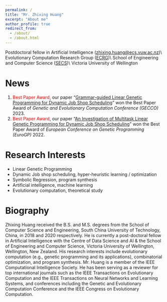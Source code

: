 ```yaml
---
permalink: /
title: "Mr. Zhixing Huang"
excerpt: "About me"
author_profile: true
redirect_from: 
  - /about/
  - /about.html
---
```


Postdoctoral fellow in Artificial Intelligence (<span style="color: #0000a0">zhixing.huang@ecs.vuw.ac.nz</span>)\\
Evolutionary Computation Research Group ([ECRG](https://ecs.wgtn.ac.nz/Groups/ECRG/WebHome))\\
School of Engineering and Computer Science ([SECS](https://www.wgtn.ac.nz/engineering/school-of-engineering-and-computer-science))\\
Victoria University of Wellington

News
======
<ol>
  
<li><span style="color: #FF0000">Best Paper Award</span>, our paper “<a target="_blank" href="https://dl.acm.org/doi/abs/10.1145/3583131.3590394">Grammar-guided Linear Genetic Programming for Dynamic Job Shop Scheduling</a>” won the Best Paper Award of <i> Genetic and Evolutionary Computation Conference (GECCO) </i> 2023.</li>
<li><span style="color: #FF0000">Best Paper Award</span>, our paper “<a target="_blank" href="https://link.springer.com/chapter/10.1007/978-3-031-02056-8_11">An Investigation of Multitask Linear Genetic Programming for Dynamic Job Shop Scheduling</a>” won the Best Paper Award of <i> European Conference on Genetic Programming (EuroGP) </i> 2022.</li>
</ol>

Research Interests
======
- Linear Genetic Programming
- Dynamic Job shop scheduling, hyper-heuristic learning / optimization
- Symbolic Regression, program synthesis
- Artificial intelligence, machine learning
- Evolutionary computation, theoretical study

Biography
======
Zhixing Huang received the B.S. and M.S. degrees from the School of Computer Science and Engineering, South China University of Technology, China, in 2018 and 2020 respectively. He is currently a post-doctoral fellow in Artificial Intelligence with the Centre of Data Science and AI & the School of Engineering and Computer Science, Victoria University of Wellington, Wellington, New Zealand. His research interests include evolutionary computation (e.g., genetic programming and its applications), combinatorial optimization, and program synthesis. Mr. Huang is a member of the IEEE Computational Intelligence Society. He has been serving as a reviewer for top international journals such as the IEEE Transactions on Evolutionary Computation and the IEEE Transactions on Neural Networks and Learning Systems, and conferences including the Genetic and Evolutionary Computation Conference and the IEEE Congress on Evolutionary Computation. 
